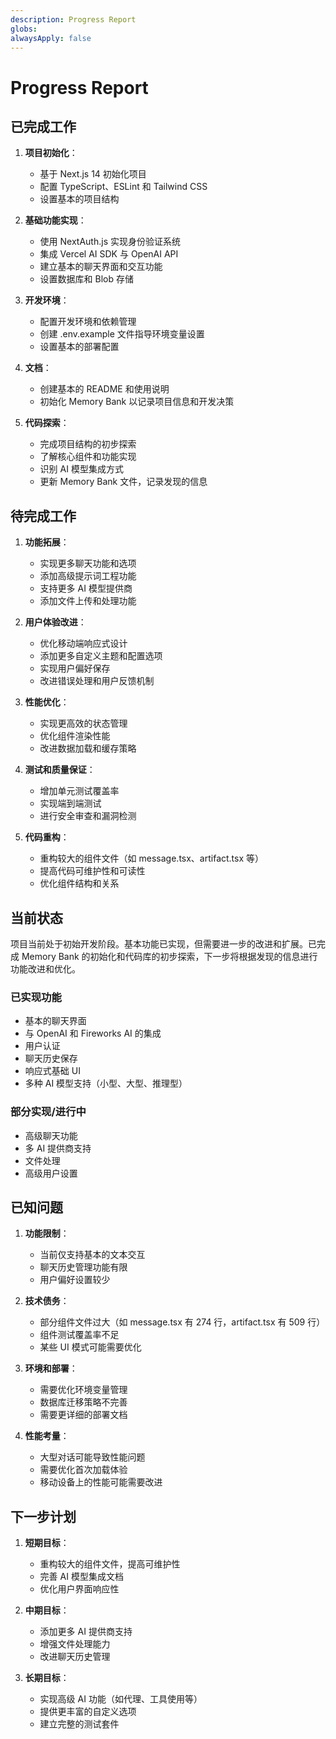 ```yaml
---
description: Progress Report
globs:
alwaysApply: false
---
```

# Progress Report

## 已完成工作

1. **项目初始化**：
   - 基于 Next.js 14 初始化项目
   - 配置 TypeScript、ESLint 和 Tailwind CSS
   - 设置基本的项目结构

2. **基础功能实现**：
   - 使用 NextAuth.js 实现身份验证系统
   - 集成 Vercel AI SDK 与 OpenAI API
   - 建立基本的聊天界面和交互功能
   - 设置数据库和 Blob 存储

3. **开发环境**：
   - 配置开发环境和依赖管理
   - 创建 .env.example 文件指导环境变量设置
   - 设置基本的部署配置

4. **文档**：
   - 创建基本的 README 和使用说明
   - 初始化 Memory Bank 以记录项目信息和开发决策

5. **代码探索**：
   - 完成项目结构的初步探索
   - 了解核心组件和功能实现
   - 识别 AI 模型集成方式
   - 更新 Memory Bank 文件，记录发现的信息

## 待完成工作

1. **功能拓展**：
   - 实现更多聊天功能和选项
   - 添加高级提示词工程功能
   - 支持更多 AI 模型提供商
   - 添加文件上传和处理功能

2. **用户体验改进**：
   - 优化移动端响应式设计
   - 添加更多自定义主题和配置选项
   - 实现用户偏好保存
   - 改进错误处理和用户反馈机制

3. **性能优化**：
   - 实现更高效的状态管理
   - 优化组件渲染性能
   - 改进数据加载和缓存策略

4. **测试和质量保证**：
   - 增加单元测试覆盖率
   - 实现端到端测试
   - 进行安全审查和漏洞检测

5. **代码重构**：
   - 重构较大的组件文件（如 message.tsx、artifact.tsx 等）
   - 提高代码可维护性和可读性
   - 优化组件结构和关系

## 当前状态

项目当前处于初始开发阶段。基本功能已实现，但需要进一步的改进和扩展。已完成 Memory Bank 的初始化和代码库的初步探索，下一步将根据发现的信息进行功能改进和优化。

### 已实现功能

- 基本的聊天界面
- 与 OpenAI 和 Fireworks AI 的集成
- 用户认证
- 聊天历史保存
- 响应式基础 UI
- 多种 AI 模型支持（小型、大型、推理型）

### 部分实现/进行中

- 高级聊天功能
- 多 AI 提供商支持
- 文件处理
- 高级用户设置

## 已知问题

1. **功能限制**：
   - 当前仅支持基本的文本交互
   - 聊天历史管理功能有限
   - 用户偏好设置较少

2. **技术债务**：
   - 部分组件文件过大（如 message.tsx 有 274 行，artifact.tsx 有 509 行）
   - 组件测试覆盖率不足
   - 某些 UI 模式可能需要优化

3. **环境和部署**：
   - 需要优化环境变量管理
   - 数据库迁移策略不完善
   - 需要更详细的部署文档

4. **性能考量**：
   - 大型对话可能导致性能问题
   - 需要优化首次加载体验
   - 移动设备上的性能可能需要改进

## 下一步计划

1. **短期目标**：
   - 重构较大的组件文件，提高可维护性
   - 完善 AI 模型集成文档
   - 优化用户界面响应性

2. **中期目标**：
   - 添加更多 AI 提供商支持
   - 增强文件处理能力
   - 改进聊天历史管理

3. **长期目标**：
   - 实现高级 AI 功能（如代理、工具使用等）
   - 提供更丰富的自定义选项
   - 建立完整的测试套件
